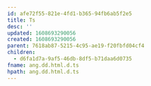```yaml
---
id: afe72f55-821e-4fd1-b365-94fb6ab5f2e5
title: Ts
desc: ''
updated: 1608693290056
created: 1608693290056
parent: 7618ab87-5215-4c95-ae19-f20fbfd04cf4
children:
  - d6fa1d7a-9af5-46db-8df5-b71daa6d0735
fname: ang.dd.html.d.ts
hpath: ang.dd.html.d.ts
---
```



